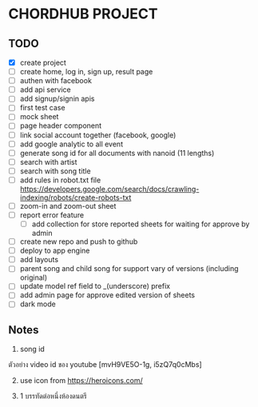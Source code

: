 # CHORDHUB PROJECT

## TODO

- [x] create project
- [ ] create home, log in, sign up, result page
- [ ] authen with facebook
- [ ] add api service
- [ ] add signup/signin apis
- [ ] first test case
- [ ] mock sheet
- [ ] page header component
- [ ] link social account together (facebook, google)
- [ ] add google analytic to all event
- [ ] generate song id for all documents with nanoid (11 lengths)
- [ ] search with artist
- [ ] search with song title
- [ ] add rules in robot.txt file <https://developers.google.com/search/docs/crawling-indexing/robots/create-robots-txt>
- [ ] zoom-in and zoom-out sheet
- [ ] report error feature
  - [ ] add collection for store reported sheets for waiting for approve by admin
- [ ] create new repo and push to github
- [ ] deploy to app engine
- [ ] add layouts
- [ ] parent song and child song for support vary of versions (including original)
- [ ] update model ref field to \_(underscore) prefix
- [ ] add admin page for approve edited version of sheets
- [ ] dark mode

## Notes

1. song id

ตัวอย่าง video id ของ youtube [mvH9VE5O-1g, i5zQ7q0cMbs]

2. use icon from https://heroicons.com/

3. 1 บรรทัดต่อหนึ่งห้องดนตรี
